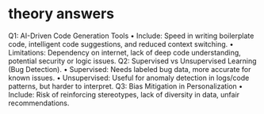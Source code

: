 # theory answers
Q1: AI-Driven Code Generation Tools
•	Include: Speed in writing boilerplate code, intelligent code suggestions, and reduced context switching.
•	Limitations: Dependency on internet, lack of deep code understanding, potential security or logic issues.
Q2: Supervised vs Unsupervised Learning (Bug Detection).
•	Supervised: Needs labeled bug data, more accurate for known issues.
•	Unsupervised: Useful for anomaly detection in logs/code patterns, but harder to interpret.
Q3: Bias Mitigation in Personalization
•	Include: Risk of reinforcing stereotypes, lack of diversity in data, unfair recommendations.
